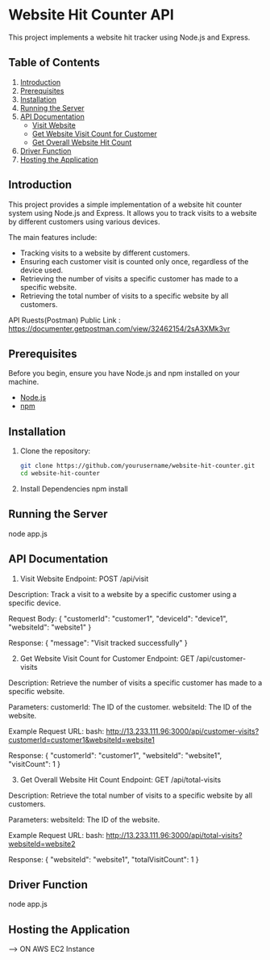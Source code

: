 # Website Hit Counter API

This project implements a website hit tracker using Node.js and Express.

## Table of Contents

1. [Introduction](#introduction)
2. [Prerequisites](#prerequisites)
3. [Installation](#installation)
4. [Running the Server](#running-the-server)
5. [API Documentation](#api-documentation)
    - [Visit Website](#visit-website)
    - [Get Website Visit Count for Customer](#get-website-visit-count-for-customer)
    - [Get Overall Website Hit Count](#get-overall-website-hit-count)
6. [Driver Function](#driver-function)
7. [Hosting the Application](#hosting-the-application)


## Introduction

This project provides a simple implementation of a website hit counter system using Node.js and Express. It allows you to track visits to a website by different customers using various devices. 

The main features include:
- Tracking visits to a website by different customers.  
- Ensuring each customer visit is counted only once, regardless of the device used.
- Retrieving the number of visits a specific customer has made to a specific website.
- Retrieving the total number of visits to a specific website by all customers.

API Ruests(Postman) Public Link : https://documenter.getpostman.com/view/32462154/2sA3XMk3vr

## Prerequisites

Before you begin, ensure you have Node.js and npm installed on your machine.

- [Node.js](https://nodejs.org/)
- [npm](https://www.npmjs.com/)

## Installation

1. Clone the repository:
   ```bash
   git clone https://github.com/yourusername/website-hit-counter.git
   cd website-hit-counter

2. Install Dependencies
     npm install

## Running the Server
node app.js

## API Documentation
1. Visit Website
Endpoint: POST /api/visit

Description: Track a visit to a website by a specific customer using a specific device.

Request Body:
{
  "customerId": "customer1",
  "deviceId": "device1",
  "websiteId": "website1"
}

Response:
{
  "message": "Visit tracked successfully"
}

2. Get Website Visit Count for Customer
Endpoint: GET /api/customer-visits

Description: Retrieve the number of visits a specific customer has made to a specific website.

Parameters:
customerId: The ID of the customer.
websiteId: The ID of the website.

Example Request URL:
bash:
http://13.233.111.96:3000/api/customer-visits?customerId=customer1&websiteId=website1

Response:
{
  "customerId": "customer1",
  "websiteId": "website1",
  "visitCount": 1
}



3. Get Overall Website Hit Count
Endpoint: GET /api/total-visits

Description: Retrieve the total number of visits to a specific website by all customers.

Parameters:
websiteId: The ID of the website.

Example Request URL:
bash:
http://13.233.111.96:3000/api/total-visits?websiteId=website2

Response:
{
  "websiteId": "website1",
  "totalVisitCount": 1
}

## Driver Function
  node app.js

## Hosting the Application
  --> ON AWS EC2 Instance




